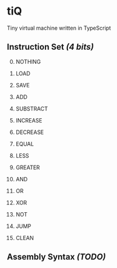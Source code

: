 # tiQ
 Tiny virtual machine written in TypeScript

## Instruction Set _(4 bits)_
0. NOTHING
1. LOAD
2. SAVE

3. ADD
4. SUBSTRACT
5. INCREASE
6. DECREASE

7. EQUAL
8. LESS
9. GREATER

10. AND
11. OR
12. XOR
13. NOT

14. JUMP
15. CLEAN

## Assembly Syntax _(TODO)_
